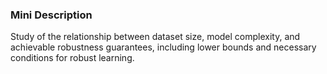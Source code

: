 ### Mini Description

Study of the relationship between dataset size, model complexity, and achievable robustness guarantees, including lower bounds and necessary conditions for robust learning.
